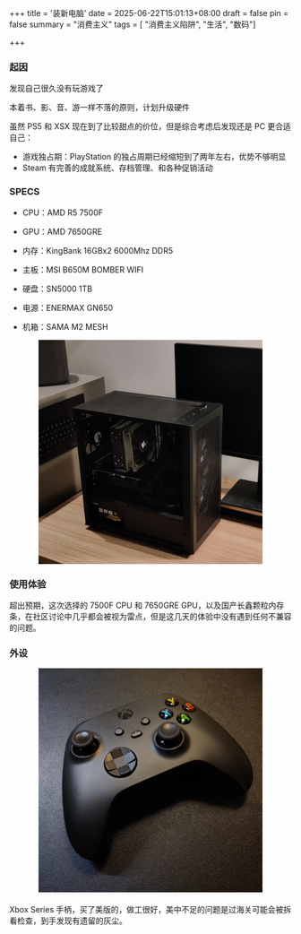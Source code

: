 +++
title = '装新电脑'
date = 2025-06-22T15:01:13+08:00
draft = false
pin = false
summary = "消费主义"
tags = [ "消费主义陷阱", "生活", "数码"]

+++

### 起因

发现自己很久没有玩游戏了

本着书、影、音、游一样不落的原则，计划升级硬件

虽然 PS5 和 XSX 现在到了比较甜点的价位，但是综合考虑后发现还是 PC 更合适自己：

- 游戏独占期：PlayStation 的独占周期已经缩短到了两年左右，优势不够明显
- Steam 有完善的成就系统、存档管理、和各种促销活动

### SPECS

- CPU：AMD R5 7500F 

- GPU：AMD 7650GRE
- 内存：KingBank 16GBx2 6000Mhz DDR5
- 主板：MSI B650M BOMBER WIFI
- 硬盘：SN5000 1TB
- 电源：ENERMAX GN650
- 机箱：SAMA M2 MESH

<img src="https://raw.githubusercontent.com/looechao/blogimg/refs/heads/main/2025/newpc.jpg" alt="newpc" width="400" width="400" style="display: block; margin: 0 auto; margin-bottom: 20px;">

### 使用体验

超出预期，这次选择的 7500F CPU 和 7650GRE GPU，以及国产长鑫颗粒内存条，在社区讨论中几乎都会被视为雷点，但是这几天的体验中没有遇到任何不兼容的问题。

### 外设

<img src="https://raw.githubusercontent.com/looechao/blogimg/refs/heads/main/2025/xboxcontroller.jpg" alt="controller" width="400" width="400" style="display: block; margin: 0 auto; margin-bottom: 20px;">

Xbox Series 手柄，买了美版的，做工很好，美中不足的问题是过海关可能会被拆看检查，到手发现有遗留的灰尘。